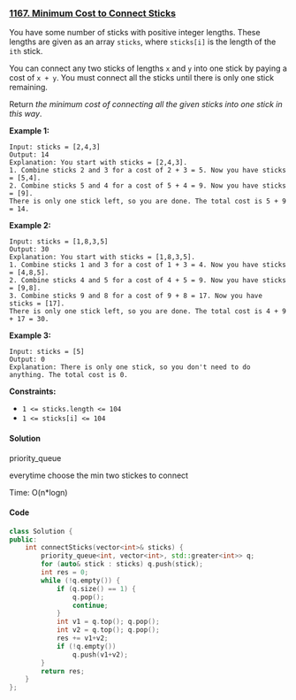 ### [1167. Minimum Cost to Connect Sticks](https://leetcode.com/problems/minimum-cost-to-connect-sticks/)

You have some number of sticks with positive integer lengths. These lengths are given as an array `sticks`, where `sticks[i]` is the length of the `ith` stick.

You can connect any two sticks of lengths `x` and `y` into one stick by paying a cost of `x + y`. You must connect all the sticks until there is only one stick remaining.

Return *the minimum cost of connecting all the given sticks into one stick in this way*.

 

**Example 1:**

```
Input: sticks = [2,4,3]
Output: 14
Explanation: You start with sticks = [2,4,3].
1. Combine sticks 2 and 3 for a cost of 2 + 3 = 5. Now you have sticks = [5,4].
2. Combine sticks 5 and 4 for a cost of 5 + 4 = 9. Now you have sticks = [9].
There is only one stick left, so you are done. The total cost is 5 + 9 = 14.
```

**Example 2:**

```
Input: sticks = [1,8,3,5]
Output: 30
Explanation: You start with sticks = [1,8,3,5].
1. Combine sticks 1 and 3 for a cost of 1 + 3 = 4. Now you have sticks = [4,8,5].
2. Combine sticks 4 and 5 for a cost of 4 + 5 = 9. Now you have sticks = [9,8].
3. Combine sticks 9 and 8 for a cost of 9 + 8 = 17. Now you have sticks = [17].
There is only one stick left, so you are done. The total cost is 4 + 9 + 17 = 30.
```

**Example 3:**

```
Input: sticks = [5]
Output: 0
Explanation: There is only one stick, so you don't need to do anything. The total cost is 0.
```

 

**Constraints:**

- `1 <= sticks.length <= 104`
- `1 <= sticks[i] <= 104`

#### Solution

priority_queue

everytime choose the min two stickes to connect

Time: O(n*logn)

#### Code

```c++
class Solution {
public:
    int connectSticks(vector<int>& sticks) {
        priority_queue<int, vector<int>, std::greater<int>> q;
        for (auto& stick : sticks) q.push(stick);
        int res = 0;
        while (!q.empty()) {
            if (q.size() == 1) {
                q.pop();
                continue;
            }
            int v1 = q.top(); q.pop();
            int v2 = q.top(); q.pop();
            res += v1+v2;
            if (!q.empty())
                q.push(v1+v2);
        }
        return res;
    }
};
```



